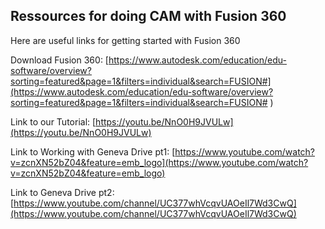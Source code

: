 ## Ressources for doing CAM with Fusion 360

Here are useful links for getting started with Fusion 360

Download Fusion 360:
[https://www.autodesk.com/education/edu-software/overview?sorting=featured&page=1&filters=individual&search=FUSION#](https://www.autodesk.com/education/edu-software/overview?sorting=featured&page=1&filters=individual&search=FUSION#
)

Link to our Tutorial:
[https://youtu.be/NnO0H9JVULw](https://youtu.be/NnO0H9JVULw)

Link to Working with Geneva Drive pt1:
[https://www.youtube.com/watch?v=zcnXN52bZ04&feature=emb_logo](https://www.youtube.com/watch?v=zcnXN52bZ04&feature=emb_logo)

Link to Geneva Drive pt2:
[https://www.youtube.com/channel/UC377whVcqvUAOeIl7Wd3CwQ](https://www.youtube.com/channel/UC377whVcqvUAOeIl7Wd3CwQ)
